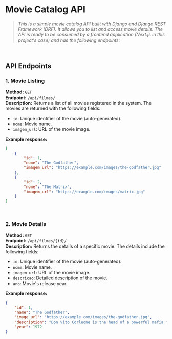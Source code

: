 # Movie Catalog API

> <i>This is a simple movie catalog API built with Django and Django REST Framework (DRF). It allows you to list and access</i>
> <i>movie details. The API is ready to be consumed by a frontend application (Next.js in this project's case) and has</i>
> <i>the following endpoints:</i>

<br>

## API Endpoints

### 1. Movie Listing

**Method:** `GET`<br>
**Endpoint:** `/api/filmes/`<br>
**Description:** Returns a list of all movies registered in the system. The movies are returned with the following fields:

- `id`: Unique identifier of the movie (auto-generated).
- `nome`: Movie name.
- `imagem_url`: URL of the movie image.

**Example response:**

```json
[
    {
        "id": 1,
        "nome": "The Godfather",
        "imagem_url": "https://example.com/images/the-godfather.jpg"
    },
    {
        "id": 2,
        "nome": "The Matrix",
        "imagem_url": "https://example.com/images/matrix.jpg"
    }
]
```

<br>

### 2. Movie Details

**Method:** `GET`<br>
**Endpoint:** `/api/filmes/{id}/`<br>
**Description:** Returns the details of a specific movie. The details include the following fields:

- `id`: Unique identifier of the movie (auto-generated).
- `nome`: Movie name.
- `imagem_url`: URL of the movie image.
- `descricao`: Detailed description of the movie.
- `ano`: Movie's release year.

**Example response:**

```json
{
    "id": 1,
    "name": "The Godfather",
    "image_url": "https://example.com/images/the-godfather.jpg",
    "description": "Don Vito Corleone is the head of a powerful mafia family in New York. The story follows his son Michael...",
    "year": 1972
}
```
